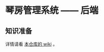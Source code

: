 # 琴房管理系统 —— 后端

## 知识准备

详情请看 [本仓库的 wiki](https://github.com/hammer-hfut/rehearsal-room-management-backend/wiki) 。